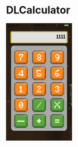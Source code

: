 # DLCalculator
 <img src="https://github.com/Liqiankun/DLCalculator/raw/master/DLCalculator.png" width="36%">
